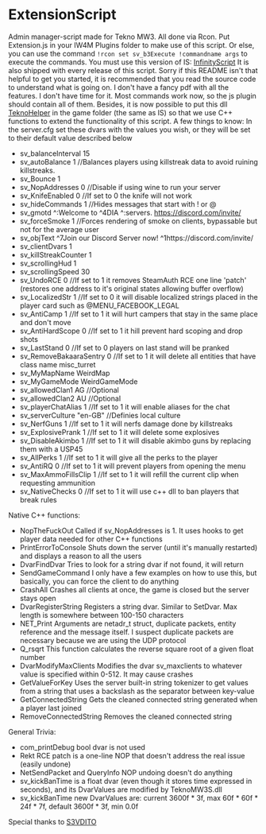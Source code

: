 # ExtensionScript
Admin manager-script made for Tekno MW3. All done via Rcon.
Put Extension.js in your IW4M Plugins folder to make use of this script. Or else, you can use the command ```!rcon set sv_b3Execute !commandname args``` to execute the commands.
You must use this version of IS: [InfinityScript](https://github.com/diamante0018/InfinityScript)
It is also shipped with every release of this script.
Sorry if this README isn't that helpful to get you started, it is recommended that you read the source code to understand what is going on.
I don't have a fancy pdf with all the features. I don't have time for it.
Most commands work now, so the js plugin should contain all of them.
Besides, it is now possible to put this dll [TeknoHelper](https://github.com/diamante0018/TeknoHelper) in the game folder (the same as IS) so that we use C++ functions to extend the functionality of this script.
A few things to know:
In the server.cfg set these dvars with the values you wish, or they will be set to their default value described below
- sv_balanceInterval 15
- sv_autoBalance 1 //Balances players using killstreak data to avoid ruining killstreaks.
- sv_Bounce 1
- sv_NopAddresses 0 //Disable if using wine to run your server
- sv_KnifeEnabled 0 //If set to 0 the knife will not work
- sv_hideCommands 1 //Hides messages that start with ! or @
- sv_gmotd ^:Welcome to ^4DIA ^:servers. https://discord.com/invite/
- sv_forceSmoke 1 //Forces rendering of smoke on clients, bypassable but not for the average user
- sv_objText ^7Join our Discord Server now! ^1https://discord.com/invite/
- sv_clientDvars 1
- sv_killStreakCounter 1
- sv_scrollingHud 1
- sv_scrollingSpeed 30
- sv_UndoRCE 0 //If set to 1 it removes SteamAuth RCE one line 'patch' (restores one address to it's original states allowing buffer overflow)
- sv_LocalizedStr 1 //If set to 0 it will disable localized strings placed in the player card such as @MENU_FACEBOOK_LEGAL
- sv_AntiCamp 1 //If set to 1 it will hurt campers that stay in the same place and don't move
- sv_AntiHardScope 0 //If set to 1 it hill prevent hard scoping and drop shots
- sv_LastStand 0 //If set to 0 players on last stand will be pranked
- sv_RemoveBakaaraSentry 0 //If set to 1 it will delete all entities that have class name misc_turret
- sv_MyMapName WeirdMap
- sv_MyGameMode WeirdGameMode
- sv_allowedClan1 AG //Optional
- sv_allowedClan2 AU //Optional
- sv_playerChatAlias 1 //If set to 1 it will enable aliases for the chat
- sv_serverCulture "en-GB" //Definies local culture
- sv_NerfGuns 1 //If set to 1 it will nerfs damage done by killstreaks
- sv_ExplosivePrank 1 //If set to 1 it will delete some explosives
- sv_DisableAkimbo 1 //If set to 1 it will disable akimbo guns by replacing them with a USP45
- sv_AllPerks 1 //If set to 1 it will give all the perks to the player
- sv_AntiRQ 0 //If set to 1 it will prevent players from opening the menu
- sv_MaxAmmoFillsClip 1 //If set to 1 it will refill the current clip when requesting ammunition
- sv_NativeChecks 0 //If set to 1 it will use c++ dll to ban players that break rules

Native C++ functions:
- NopTheFuckOut Called if sv_NopAddresses is 1. It uses hooks to get player data needed for other C++ functions
- PrintErrorToConsole Shuts down the server (until it's manually restarted) and displays a reason to all the users
- DvarFindDvar Tries to look for a string dvar if not found, it will return <undefined>
- SendGameCommand I only have a few examples on how to use this, but basically, you can force the client to do anything
- CrashAll Crashes all clients at once, the game is closed but the server stays open
- DvarRegisterString Registers a string dvar. Similar to SetDvar. Max length is somewhere between 100-150 characters
- NET_Print Arguments are netadr_t struct, duplicate packets, entity reference and the message itself. I suspect duplicate packets are necessary because we are using the UDP protocol
- Q_rsqrt This function calculates the reverse square root of a given float number
- DvarModifyMaxClients Modifies the dvar sv_maxclients to whatever value is specified within 0-512. It may cause crashes
- GetValueForKey Uses the server built-in string tokenizer to get values from a string that uses a backslash as the separator between key-value
- GetConnectedString Gets the cleaned connected string generated when a player last joined
- RemoveConnectedString Removes the cleaned connected string

General Trivia:
- com_printDebug bool dvar is not used
- Rekt RCE patch is a one-line NOP that doesn't address the real issue (easily undone)
- NetSendPacket and QueryInfo NOP undoing doesn't do anything
- sv_kickBanTime is a float dvar (even though it stores time expressed in seconds), and its DvarValues are modified by TeknoMW3S.dll
- sv_kickBanTime new DvarValues are: current 3600f * 3f, max 60f * 60f * 24f * 7f, default 3600f * 3f, min 0.0f

Special thanks to [S3VDITO](https://github.com/S3VDITO)